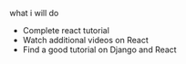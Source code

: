 what i will do

- Complete react tutorial
- Watch additional videos on React
- Find a good tutorial on Django and React
